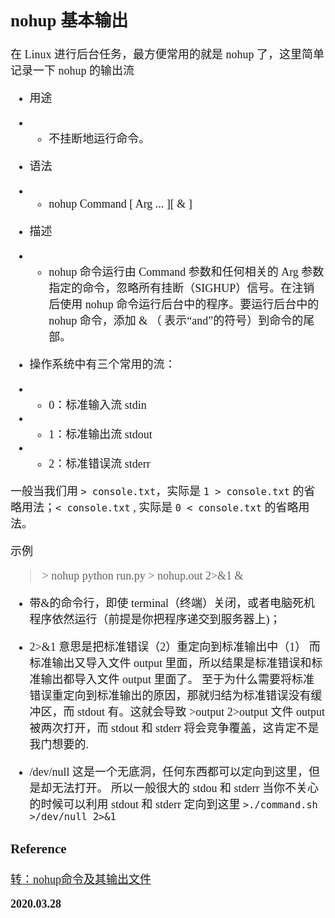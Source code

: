 <font size=4 face='楷体'>

## nohup 基本输出

在 Linux 进行后台任务，最方便常用的就是 nohup 了，这里简单记录一下 nohup 的输出流

- 用途
- - 不挂断地运行命令。
- 语法
- - nohup Command [ Arg ... ][ & ]
- 描述
- - nohup 命令运行由 Command 参数和任何相关的 Arg 参数指定的命令，忽略所有挂断（SIGHUP）信号。在注销后使用 nohup 命令运行后台中的程序。要运行后台中的 nohup 命令，添加 & （ 表示“and”的符号）到命令的尾部。

- 操作系统中有三个常用的流：
- - 0：标准输入流 stdin
- - 1：标准输出流 stdout
- - 2：标准错误流 stderr

一般当我们用 `> console.txt`，实际是 `1 > console.txt` 的省略用法；`< console.txt` , 实际是 `0 < console.txt` 的省略用法。

示例

> \> nohup python run.py > nohup.out 2>&1 &

- 带&的命令行，即使 terminal（终端）关闭，或者电脑死机程序依然运行（前提是你把程序递交到服务器上)；
- 2>&1 意思是把标准错误（2）重定向到标准输出中（1）
  而标准输出又导入文件 output 里面，所以结果是标准错误和标准输出都导入文件 output 里面了。
  至于为什么需要将标准错误重定向到标准输出的原因，那就归结为标准错误没有缓冲区，而 stdout 有。这就会导致 >output 2>output 文件 output 被两次打开，而 stdout 和 stderr 将会竞争覆盖，这肯定不是我门想要的.

- /dev/null 这是一个无底洞，任何东西都可以定向到这里，但是却无法打开。
  所以一般很大的 stdou 和 stderr 当你不关心的时候可以利用 stdout 和 stderr 定向到这里 `>./command.sh >/dev/null 2>&1`

### Reference

[转：nohup命令及其输出文件](https://www.cnblogs.com/bhchenli/p/7744132.html)

**2020.03.28**
